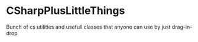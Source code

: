 # CSharpPlusLittleThings
Bunch of cs utilities and usefull classes that anyone can use by just drag-in-drop
